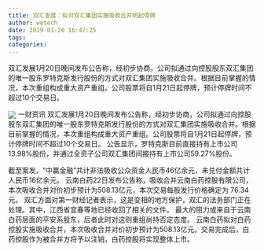 ```yaml
---
title: 双汇发展：拟对双汇集团实施吸收合并明起停牌
author: wetech
date: 2019-01-20 16:47:25
tags: 
categories: 
---
```

双汇发展1月20日晚间发布公告称，经初步协商，公司拟通过向控股股东双汇集团的唯一股东罗特克斯发行股份的方式对双汇集团实施吸收合并。根据目前掌握的情况，本次重组构成重大资产重组。公司股票将自1月21日起停牌，预计停牌时间不超过10个交易日。
<!-- more -->
<img align="center" border="0" src="https://imgcdn.yicai.com/uppics/images/2019/01/8bbda68fb39204a38c0b55d1027aeac0.jpg" />
一财资讯
双汇发展1月20日晚间发布公告称，经初步协商，公司拟通过向控股股东双汇集团的唯一股东罗特克斯发行股份的方式对双汇集团实施吸收合并。根据目前掌握的情况，本次重组构成重大资产重组。公司股票将自1月21日起停牌，预计停牌时间不超过10个交易日。
公告显示，罗特克斯目前直接持有上市公司13.98%股份，并通过全资子公司双汇集团间接持有上市公司59.27%股份。
 
 
截至案发，“中赢金融”共计非法吸收公众资金人民币46亿余元，未兑付金额共计人民币16亿余元。
云南白药22日发布公告称，吸收合并云南白药控股有限公司，本次吸收合并对价初步预计为508.13亿元，本次交易每股发行价格确定为 76.34 元。
双汇方面对第一财经记者表示，这是变相的地方保护，双汇的法务部门正在处理。其中，江西省宜春等地已经收回了相关的文件。
最大的阻力或来自于云南白药层面的平安系股东，后者此时对这则重组尚持否定态度。
云南白药拟对白药控股实施吸收合并，本次吸收合并对价初步预计为508.13亿元。交易完成后，白药控股作为被合并方将予以注销，白药控股将实现整体上市。

